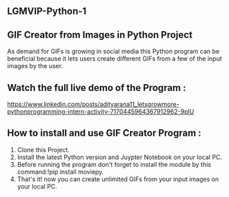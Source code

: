 ## LGMVIP-Python-1
## GIF Creator from Images in Python Project

As demand for GIFs is growing in social media this Python program can be beneficial because it lets users create different GIFs from a few of the input images by the user.

## Watch the full live demo of the Program :
https://www.linkedin.com/posts/adityarana11_letsgrowmore-pythonprogramming-intern-activity-7170445964367912962-9plU

## How to install and use GIF Creator Program :
1. Clone this Project.
2. Install the latest Python version and Juypter Notebook on your local PC.
3. Before running the program don't forget to install the module by this command:!pip install moviepy.
4. That's it! now you can create unlimited GIFs from your input images on your local PC.
